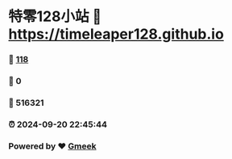 # 特零128小站 :link: https://timeleaper128.github.io 
### :page_facing_up: [118](https://timeleaper128.github.io/tag.html) 
### :speech_balloon: 0 
### :hibiscus: 516321 
### :alarm_clock: 2024-09-20 22:45:44 
### Powered by :heart: [Gmeek](https://github.com/Meekdai/Gmeek)

